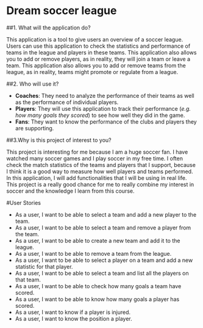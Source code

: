 # Dream soccer league 

##1. What will the application do?
   <p>This application is a tool to give users an overview of a soccer league. Users can use this application to check 
   the statistics and performance of teams in the league and players in these teams. This application also allows you 
   to add or remove players, as in reality, they will join a team or leave a team. This application also allows you to 
   add or remove teams from the league, as in reality, teams might promote or regulate from a league.
   </p>

##2. Who will use it? 
- **Coaches**: They need to analyze the performance of their teams as well as the performance of individual players.
- **Players**: They will use this application to track their performance (*e.g. how many goals they scored*) to see how 
    well they did in the game.
- **Fans**: They want to know the performance of the clubs and players they are supporting.

##3.Why is this project of interest to you?
 <p>This project is interesting for me because I am a huge soccer fan. I have watched many soccer games and I play 
soccer in my free time. I often check the match statistics of the teams and players that I support, because I think it 
is a good way to measure how well players and teams performed. In this application, I will add functionalities that I 
will be using in real life. This project is a really good chance for me to really combine my interest in soccer and the 
knowledge I learn from this course.</p>

#User Stories
- As a user, I want to be able to select a team and add a new player to the team.
- As a user, I want to be able to select a team and remove a player from the team.
- As a user, I want to be able to create a new team and add it to the league.
- As a user, I want to be able to remove a team from the league.
- As a user, I want to be able to select a player on a team and add a new statistic for that player.
- As a user, I want to be able to select a team and list all the players on that team.
- As a user, I want to be able to check how many goals a team have scored.
- As a user, I want to be able to know how many goals a player has scored.
- As a user, I want to know if a player is injured.
- As a user, I want to know the position a player.

   